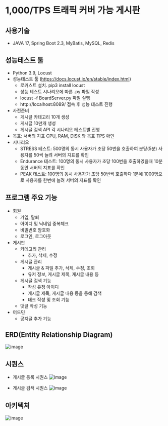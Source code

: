 # 1,000/TPS 트래픽 커버 가능 게시판


## 사용기술
- JAVA 17, Spring Boot 2.3, MyBatis, MySQL, Redis


## 성능테스트 툴
- Python 3.9, Locust
- 성능테스트 툴 (https://docs.locust.io/en/stable/index.html)
  - 로커스트 설치. pip3 install locust
  - 성능 테스트 시나리오에 따른 .py 파일 작성
  - locust -f BoardServer.py 파일 실행
  - http://localhost:8089/ 접속 후 성능 테스트 진행
- 사전준비
  - 게시글 카테고리 10개 생성
  - 게시글 10만개 생성
  - 게시글 검색 API 각 시나리오 테스트별 진행
- 목표: 서버의 지표 CPU, RAM, DISK 와 목표 TPS 확인
- 시나리오
  - STRESS 테스트: 500명의 동시 사용자가 초당 50번을 호출하여 분당(5분) 사용자를 50씩 늘려 서버의 지표를 확인
  - Endurance 테스트: 100명의 동시 사용자가 초당 100번을 호출하였을때 10분동안 서버의 지표를 확인
  - PEAK 테스트: 100명의 동시 사용자가 초당 50번씩 호출하다 1분에 1000명으로 사용자를 한번에 늘려 서버의 지표를 확인

## 프로그램 주요 기능
- 회원
  - 가입, 탈퇴
  - 아이디 및 닉네임 중복체크
  - 비밀번호 암호화
  - 로그인, 로그아웃
- 게시판
  - 카테고리 관리
    - 추가, 삭제, 수정
  - 게시글 관리
    - 게시글 & 파일 추가, 삭제, 수정, 조회
    - 유저 정보, 게시글 제목, 게시글 내용 등
  - 게시글 검색 기능
    - 작성 유정 아이디
    - 게시글 제목, 게시글 내용 등을 통해 검색
    - 태크 작성 및 조회 기능
  - 댓글 작성 기능
- 어드민
  - 공지글 추가 기능


## ERD(Entity Relationship Diagram)
![image](https://github.com/ccommit-dev/Board-Server/assets/77635521/7fb0ec6b-1317-4911-9315-067244a8dd9e)


## 시퀀스
- 게시글 등록 시퀀스
![image](https://github.com/ccommit-dev/Board-Server/assets/77635521/7791db61-97cc-4ad8-a90c-2e0a572049c5)

- 게시글 검색 시퀀스
![image](https://github.com/ccommit-dev/Board-Server/assets/77635521/c5f228fd-ca8f-4144-a407-30e2647f9159)


## 아키텍처
![image](https://github.com/ccommit-dev/Board-Server/assets/77635521/62e053a4-51a4-4387-90c4-f5e450441f2f)




